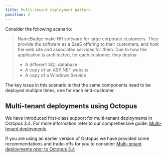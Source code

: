 ```yaml
---
title: Multi-tenant deployment pattern
position: 2
---
```



Consider the following scenario:


> NameBadge make HR software for large corporate customers. They provide the software as a SaaS offering to their customers, and host the web site and associated services for them. Due to how the application is architected, for each customer, they deploy:
> 
> - A different SQL database
> - A copy of an ASP.NET website
> - A copy of a Windows Service



The key issue in this scenario is that the same components need to be deployed multiple times, one for each end-customer.

## Multi-tenant deployments using Octopus


We have introduced first-class support for multi-tenant deployments in Octopus 3.4. For more information refer to our comprehensive guide: [Multi-tenant deployments](/docs/guides/multi-tenant-deployments/index.md)


If you are using an earlier version of Octopus we have provided some recommendations and trade-offs for you to consider: [Multi-tenant deployments prior to Octopus 3.4](/docs/guides/multi-tenant-deployments/multi-tenant-deployments-prior-to-octopus-3.4/index.md)
